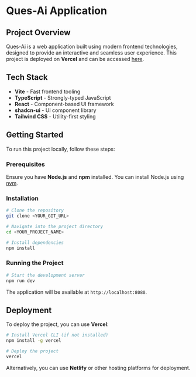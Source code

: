 # Ques-Ai Application

## Project Overview
Ques-Ai is a web application built using modern frontend technologies, designed to provide an interactive and seamless user experience. This project is deployed on **Vercel** and can be accessed [here](https://ques-ai-cat3-4vwtfb4jb-khushboo-parates-projects.vercel.app/login).

## Tech Stack
- **Vite** - Fast frontend tooling
- **TypeScript** - Strongly-typed JavaScript
- **React** - Component-based UI framework
- **shadcn-ui** - UI component library
- **Tailwind CSS** - Utility-first styling

## Getting Started
To run this project locally, follow these steps:

### Prerequisites
Ensure you have **Node.js** and **npm** installed. You can install Node.js using [nvm](https://github.com/nvm-sh/nvm#installing-and-updating).

### Installation
```sh
# Clone the repository
git clone <YOUR_GIT_URL>

# Navigate into the project directory
cd <YOUR_PROJECT_NAME>

# Install dependencies
npm install
```

### Running the Project
```sh
# Start the development server
npm run dev
```
The application will be available at `http://localhost:8080`.

## Deployment
To deploy the project, you can use **Vercel**:
```sh
# Install Vercel CLI (if not installed)
npm install -g vercel

# Deploy the project
vercel
```
Alternatively, you can use **Netlify** or other hosting platforms for deployment.
